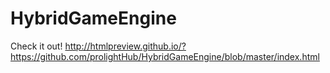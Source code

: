 # HybridGameEngine

Check it out!
http://htmlpreview.github.io/?https://github.com/prolightHub/HybridGameEngine/blob/master/index.html
